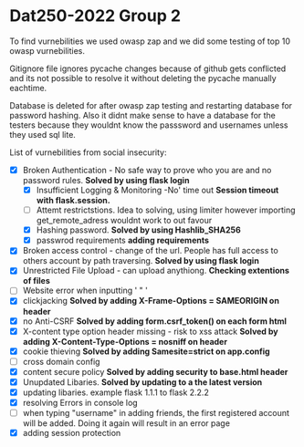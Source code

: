 # Dat250-2022 Group 2
To find vurnebilities we used owasp zap and we did some testing of top 10 owasp vurnebilities.

Gitignore file ignores pycache changes because of github gets conflicted and its not possible to resolve it without deleting the pycache manually eachtime.

Database is deleted for after owasp zap testing and restarting database for password hashing. Also it didnt make sense to have a database for the testers because they wouldnt know the passsword and usernames unless they used sql lite.

List of vurnebilities from social insecurity:
- [X] Broken Authentication - No safe way to prove who you are and no password rules.   **Solved by using flask login**
     - [x] Insufficient Logging & Monitoring -No' time out  **Session timeout with flask.session.**
     - [ ] Attemt restrictstions. Idea to solving, using limiter however importing get_remote_adress wouldnt work to out favour
     - [X] Hashing password.  **Solved by using Hashlib_SHA256**
     - [x] passwrod requirements  **adding requirements**
- [X] Broken access control - change of the url. People has full access to others account by path traversing.   **Solved by using flask login**
- [x] Unrestricted File Upload - can upload anythiong.        **Checking extentions of files**
- [ ] Website error when inputting ' " '
- [x] clickjacking   **Solved by adding X-Frame-Options = SAMEORIGIN on header**
- [x] no Anti-CSRF   **Solved by adding form.csrf_token() on each form html**
- [x] X-content type option header missing  - risk to xss attack   **Solved by adding X-Content-Type-Options = nosniff on header**
- [x] cookie thieving **Solved by adding Samesite=strict on app.config**
- [ ] cross domain config
- [x] content secure policy   **Solved by adding security to base.html header**
- [x] Unupdated Libaries.  **Solved by updating to a the latest version**
- [x] updating libaries. example flask 1.1.1 to flask 2.2.2
- [x] resolving Errors in console log
- [ ] when typing "username" in adding friends, the first registered account will be added. Doing it again will result in an error page
- [x] adding session protection
